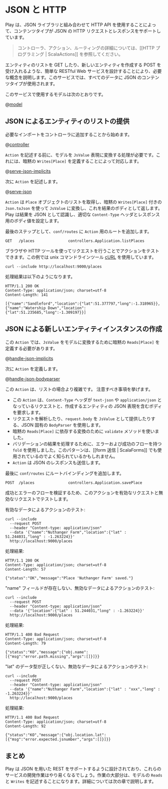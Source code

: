 <!--- Copyright (C) 2009-2015 Typesafe Inc. <http://www.typesafe.com> -->
<!--
# JSON with HTTP
-->
# JSON と HTTP

<!--
Play supports HTTP requests and responses with a content type of JSON by using the HTTP API in combination with the JSON library.
-->
Play は、JSON ライブラリと組み合わせて HTTP API を使用することによって、コンテンツタイプが JSON の HTTP リクエストとレスポンスをサポートしています。

<!--
> See  [[HTTP Programming | ScalaActions]] for details on Controllers, Actions, and routing.
-->
> コントローラ、アクション、ルーティングの詳細については、[[HTTP プログラミング | ScalaActions]] を参照してください。

<!--
We'll demonstrate the necessary concepts by designing a simple RESTful web service to GET a list of entities and accept POSTs to create new entities. The service will use a content type of JSON for all data.
-->
エンティティのリストを GET したり、新しいエンティティを作成する POST を受け入れるような、簡単な RESTful Web サービスを設計することにより、必要な概念を説明します。このサービスでは、すべてのデータに JSON のコンテンツタイプが使用されます。

<!--
Here's the model we'll use for our service:
-->
このサービスで使用するモデルは次のとおりです。

@[model](code/ScalaJsonHttpSpec.scala)

<!--
## Serving a list of entities in JSON
-->
## JSON によるエンティティのリストの提供

<!--
We'll start by adding the necessary imports to our controller.
-->
必要なインポートをコントローラに追加することから始めます。

@[controller](code/ScalaJsonHttpSpec.scala)

<!--
Before we write our `Action`, we'll need the plumbing for doing conversion from our model to a `JsValue` representation. This is accomplished by defining an implicit `Writes[Place]`.
-->
`Action` を記述する前に、モデルを `JsValue` 表現に変換する処理が必要です。これには、暗黙の `Writes[Place]` を定義することによって対応します。

@[serve-json-implicits](code/ScalaJsonHttpSpec.scala)

<!--
Next we write our `Action`:
-->
次に `Action` を記述します。

@[serve-json](code/ScalaJsonHttpSpec.scala)

<!--
The `Action` retrieves a list of `Place` objects, converts them to a `JsValue` using `Json.toJson` with our implicit `Writes[Place]`, and returns this as the body of the result. Play will recognize the result as JSON and set the appropriate `Content-Type` header and body value for the response. 
-->
`Action` は `Place` オブジェクトのリストを取得し、暗黙の `Writes[Place]` 付きの `Json.toJson` を使って `JsValue` に変換し、これを結果のボディとして返します。Play は結果を JSON として認識し、適切な `Content-Type` ヘッダとレスポンス用のボディ値を設定します。

<!--
The last step is to add a route for our `Action` in `conf/routes`:
-->
最後のステップとして、`conf/routes` に `Action` 用のルートを追加します。

```
GET   /places               controllers.Application.listPlaces
```

<!--
We can test the action by making a request with a browser or HTTP tool. This example uses the unix command line tool [cURL](http://curl.haxx.se/).
-->
ブラウザや HTTP ツールを使ってリクエストを行うことでアクションをテストできます。この例では unix コマンドラインツール [cURL](http://curl.haxx.se/) を使用しています。

```
curl --include http://localhost:9000/places
```

<!--
Response:
-->
処理結果は以下のようになります。

```
HTTP/1.1 200 OK
Content-Type: application/json; charset=utf-8
Content-Length: 141

[{"name":"Sandleford","location":{"lat":51.377797,"long":-1.318965}},{"name":"Watership Down","location":{"lat":51.235685,"long":-1.309197}}]
```

<!--
## Creating a new entity instance in JSON
-->
## JSON による新しいエンティティインスタンスの作成

<!--
For this `Action` we'll need to define an implicit `Reads[Place]` to convert a `JsValue` to our model.
-->
この `Action` では、`JsValue` をモデルに変換するために暗黙の `Reads[Place]` を定義する必要があります。

@[handle-json-implicits](code/ScalaJsonHttpSpec.scala)

<!--
Next we'll define the `Action`.
-->
次に `Action` を定義します。

@[handle-json-bodyparser](code/ScalaJsonHttpSpec.scala)

<!--
This `Action` is more complicated than our list case. Some things to note:
-->
この `Action` は、リストの場合より複雑です。 注意すべき事項を挙げます。

<!--
- This `Action` expects a request with a `Content-Type` header of `text/json` or `application/json` and a body containing a JSON representation of the entity to create.
- It uses a JSON specific `BodyParser` which will parse the request and provide `request.body` as a `JsValue`. 
- We used the `validate` method for conversion which will rely on our implicit `Reads[Place]`.
- To process the validation result, we used a `fold` with error and success flows. This pattern may be familiar as it is also used for [[form submission|ScalaForms]].
- The `Action` also sends JSON responses.
-->
- この `Action` は、`Content-Type` ヘッダが `text-json` や `application/json` となっているリクエストと、作成するエンティティの JSON 表現を含むボディを要求します。
- リクエストを解析したり、`request.body` を `JsValue` として提供したりする、JSON 固有の `BodyParser` を使用します。
- 暗黙の `Reads[Place]` に依存する変換のために `validate` メソッドを使いました。
- バリデーションの結果を処理するために、エラーおよび成功のフローを持つ `fold` を使用しました。このパターンは、[[form 送信 | ScalaForms]] でも使用されているのでよく知られているかもしれません。
- `Action` は JSON のレスポンスも送信します。

<!--
Finally we'll add a route binding in `conf/routes`:
-->
最後に `conf/routes` にルートバインディングを追加します。

```
POST  /places               controllers.Application.savePlace
```

<!--
We'll test this action with valid and invalid requests to verify our success and error flows. 
-->
成功とエラーのフローを検証するため、このアクションを有効なリクエストと無効なリクエストでテストします。

<!--
Testing the action with a valid data:
-->
有効なデータによるアクションのテスト:

```
curl --include
  --request POST
  --header "Content-type: application/json" 
  --data '{"name":"Nuthanger Farm","location":{"lat" : 51.244031,"long" : -1.263224}}' 
  http://localhost:9000/places
```

<!--
Response:
-->
処理結果:

```
HTTP/1.1 200 OK
Content-Type: application/json; charset=utf-8
Content-Length: 57

{"status":"OK","message":"Place 'Nuthanger Farm' saved."}
```

<!--
Testing the action with a invalid data, missing "name" field:
-->
"name" フィールドが存在しない、無効なデータによるアクションのテスト:

```
curl --include
  --request POST
  --header "Content-type: application/json"
  --data '{"location":{"lat" : 51.244031,"long" : -1.263224}}' 
  http://localhost:9000/places
```
<!--
Response:
-->
処理結果:

```
HTTP/1.1 400 Bad Request
Content-Type: application/json; charset=utf-8
Content-Length: 79

{"status":"KO","message":{"obj.name":[{"msg":"error.path.missing","args":[]}]}}
```
<!--
Testing the action with a invalid data, wrong data type for "lat":
-->
"lat" のデータ型が正しくない、無効なデータによるアクションのテスト:

```
curl --include
  --request POST
  --header "Content-type: application/json" 
  --data '{"name":"Nuthanger Farm","location":{"lat" : "xxx","long" : -1.263224}}' 
  http://localhost:9000/places
```
<!--
Response:
-->
処理結果:

```
HTTP/1.1 400 Bad Request
Content-Type: application/json; charset=utf-8
Content-Length: 92

{"status":"KO","message":{"obj.location.lat":[{"msg":"error.expected.jsnumber","args":[]}]}}
```

<!--
## Summary
-->
## まとめ

<!--
Play is designed to support REST with JSON and developing these services should hopefully be straightforward. The bulk of the work is in writing `Reads` and `Writes` for your model, which is covered in detail in the next section. 
-->
Play は JSON を用いた REST をサポートするように設計されており、これらのサービスの開発作業はやり易くなるでしょう。作業の大部分は、モデルの `Reads` と `Writes` を記述することになります。詳細については次の章で説明します。
